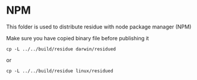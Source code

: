 # NPM
This folder is used to distribute residue with node package manager (NPM)

Make sure you have copied binary file before publishing it

```
cp -L ../../build/residue darwin/residued
```
or
```
cp -L ../../build/residue linux/residued
```
